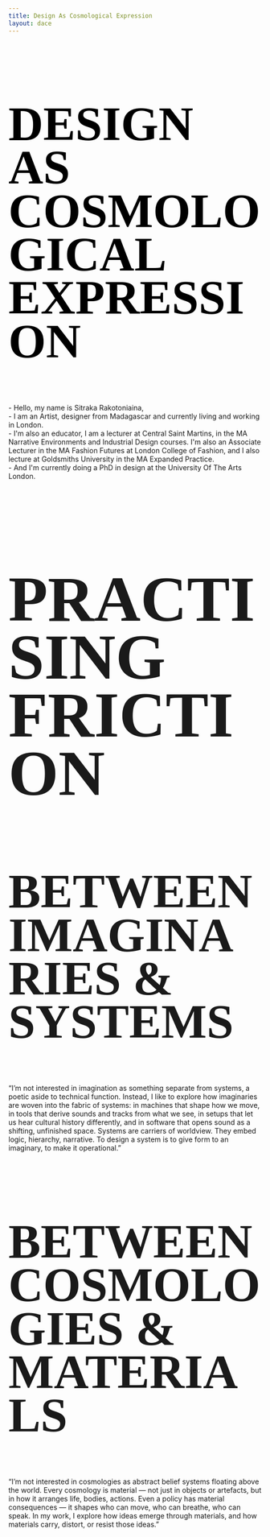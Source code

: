 ```yaml
---
title: Design As Cosmological Expression
layout: dace
---
```


<section data-state=h1 data-background-image="assets/imgs/mob2.jpg">
 <style>.h1 header:after { content: "Sitraka Rakotoniaina — @sitraka___ / sitraka@vvfa.space"; color:#000;}</style>
    <h1 class="NT" style="font-family:'HND' !important;text-transform: uppercase !important;line-height: 0.9;font-size: 6rem !important; color:#000;" >DESIGN AS<br>COSMOLOGICAL EXPRESSION</h1>

<aside class="notes">
    - Hello, my name is Sitraka Rakotoniaina,<br>
    - I am an Artist, designer from Madagascar and currently living and working in London.<br>
    - I'm also an educator, I am a lecturer at Central Saint Martins, in the MA Narrative Environments and Industrial Design courses. I'm also an Associate Lecturer in the MA Fashion Futures at London College of Fashion, and I also lecture at Goldsmiths University in the MA Expanded Practice.<br>
    - And I'm currently doing a PhD in design at the University Of The Arts London.<br>
  </aside>
</section>

<section data-state=h1 data-background-image="assets/imgs/russbless2.jpg">
<style>.h1 header:after { content: "Sitraka Rakotoniaina — @sitraka___ / sitraka@vvfa.space";color: #fff;}</style>
    <h1 class="NT" style="font-family:'picnic' !important;text-transform: uppercase !important;line-height: 0.9;font-size: 8rem !important;" >Practising Friction</h1>

<aside class="notes"></aside>
</section>

<section data-state=h1 data-background-image="assets/imgs/mitas2.jpg">
<style>.h1 header:after { content: "Sitraka Rakotoniaina — @sitraka___ / sitraka@vvfa.space";color: #fff;}</style>
    <h1 class="NT" style="font-family:'HND' !important;text-transform: uppercase !important;line-height: 0.9;font-size: 6rem !important;" >Between Imaginaries & Systems</h1>
    <aside class="notes">
    “I’m not interested in imagination as something separate from systems, a poetic aside to technical function. Instead, I like to explore how imaginaries are woven into the fabric of systems: in machines that shape how we move, in tools that derive sounds and tracks from what we see, in setups that let us hear cultural history differently, and in software that opens sound as a shifting, unfinished space. Systems are carriers of worldview. They embed logic, hierarchy, narrative. To design a system is to give form to an imaginary, to make it operational.”</aside>
</section>

<section data-state=h1 data-background-image="assets/imgs/ggrr.png">
<style>.h1 header:after { content: "Sitraka Rakotoniaina — @sitraka___ / sitraka@vvfa.space";color: #fff;}</style>
    <h1 class="NT" style="font-family:'HND' !important;text-transform: uppercase !important;line-height: 0.9;font-size: 6rem !important;" >Between Cosmologies & Materials</h1>
    <aside class="notes">
        “I’m not interested in cosmologies as abstract belief systems floating above the world. Every cosmology is material — not just in objects or artefacts, but in how it arranges life, bodies, actions. Even a policy has material consequences — it shapes who can move, who can breathe, who can speak. In my work, I explore how ideas emerge through materials, and how materials carry, distort, or resist those ideas.”
    </aside>
</section>